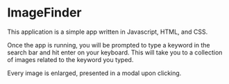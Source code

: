 # ImageFinder
 
 This application is a simple app written in Javascript, HTML, and CSS. 

 Once the app is running, you will be prompted to type a keyword in the search bar and hit enter on your keyboard. This will take you to a collection of images related to the keyword you typed. 

Every image is enlarged, presented in a modal upon clicking. 